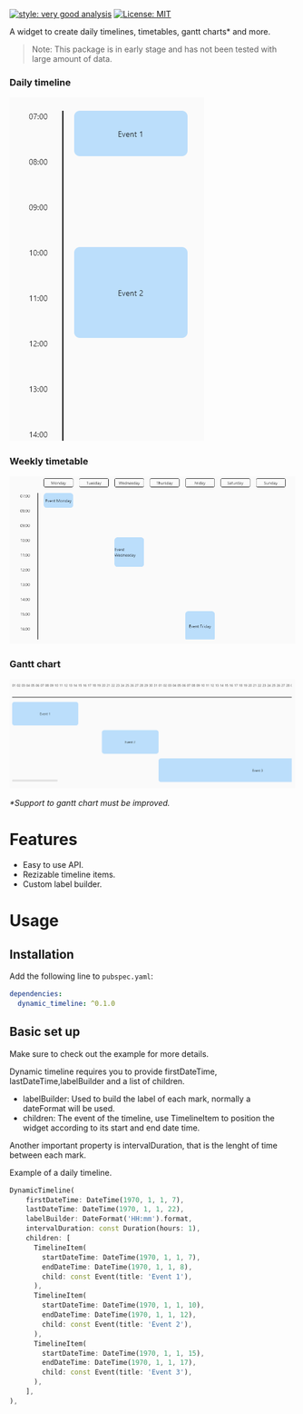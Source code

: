 [![style: very good analysis][very_good_analysis_badge]][very_good_analysis_link]
[![License: MIT][license_badge]][license_link]

A widget to create daily timelines, timetables, gantt charts* and more.

> Note: This package is in early stage and has not been tested with large amount of data.


### Daily timeline

![Daily timeline](https://raw.githubusercontent.com/IvanHerreraCasas/dynamic_timeline/main/screenshots/daily_timeline.png)

### Weekly timetable

![Weekly timetable](https://raw.githubusercontent.com/IvanHerreraCasas/dynamic_timeline/main/screenshots/weekly_timetable.png)

### Gantt chart

![Gantt chart](https://raw.githubusercontent.com/IvanHerreraCasas/dynamic_timeline/main/screenshots/gantt_chart.png)

_\*Support to gantt chart must be improved._



# Features
- Easy to use API.
- Rezizable timeline items.
- Custom label builder.

# Usage

## Installation
Add the following line to `pubspec.yaml`:

```yaml
dependencies:
  dynamic_timeline: ^0.1.0
```

## Basic set up
Make sure to check out the example for more details.

Dynamic timeline requires you to provide firstDateTime, lastDateTime,labelBuilder and a list of children.

- labelBuilder: Used to build the label of each mark, normally a dateFormat will be used.
- children: The event of the timeline, use TimelineItem to position the widget according to its start and end date time.

Another important property is intervalDuration, that is the lenght of time between each mark.

Example of a daily timeline.

```dart
DynamicTimeline(
    firstDateTime: DateTime(1970, 1, 1, 7),
    lastDateTime: DateTime(1970, 1, 1, 22),
    labelBuilder: DateFormat('HH:mm').format,
    intervalDuration: const Duration(hours: 1),
    children: [
      TimelineItem(
        startDateTime: DateTime(1970, 1, 1, 7),
        endDateTime: DateTime(1970, 1, 1, 8),
        child: const Event(title: 'Event 1'),
      ),
      TimelineItem(
        startDateTime: DateTime(1970, 1, 1, 10),
        endDateTime: DateTime(1970, 1, 1, 12),
        child: const Event(title: 'Event 2'),
      ),
      TimelineItem(
        startDateTime: DateTime(1970, 1, 1, 15),
        endDateTime: DateTime(1970, 1, 1, 17),
        child: const Event(title: 'Event 3'),
      ),
    ],
),
```

[license_badge]: https://img.shields.io/badge/license-MIT-blue.svg
[license_link]: https://opensource.org/licenses/MIT
[very_good_analysis_badge]: https://img.shields.io/badge/style-very_good_analysis-B22C89.svg
[very_good_analysis_link]: https://pub.dev/packages/very_good_analysis